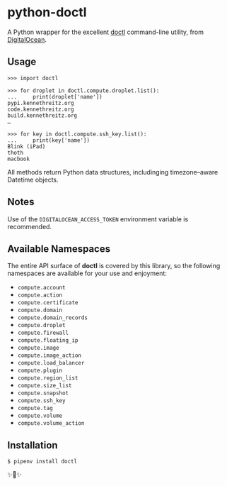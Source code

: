 python-doctl
============

A Python wrapper for the excellent [doctl](https://github.com/digitalocean/doctl) command-line utility, from [DigitalOcean](https://digitalocean.com).

Usage
-----

    >>> import doctl

    >>> for droplet in doctl.compute.droplet.list():
    ...     print(droplet['name'])
    pypi.kennethreitz.org
    code.kennethreitz.org
    build.kennethreitz.org
    …

    >>> for key in doctl.compute.ssh_key.list():
    ...     print(key['name'])
    Blink (iPad)
    thoth
    macbook

All methods return Python data structures, includinging timezone–aware Datetime objects.

Notes
-----

Use of the `DIGITALOCEAN_ACCESS_TOKEN` environment variable is recommended.


Available Namespaces
--------------------

The entire API surface of **doctl** is covered by this library, so the following
namespaces are available for your use and enjoyment:

- `compute.account`
- `compute.action`
- `compute.certificate`
- `compute.domain`
- `compute.domain_records`
- `compute.droplet`
- `compute.firewall`
- `compute.floating_ip`
- `compute.image`
- `compute.image_action`
- `compute.load_balancer`
- `compute.plugin`
- `compute.region_list`
- `compute.size_list`
- `compute.snapshot`
- `compute.ssh_key`
- `compute.tag`
- `compute.volume`
- `compute.volume_action`


Installation
------------

    $ pipenv install doctl

✨🍰✨
